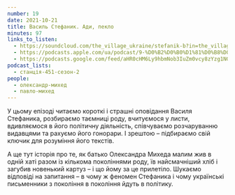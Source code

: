 ```yaml
---
number: 19
date: 2021-10-21
title: Василь Стефаник. Ади, пекло
minutes: 97
links_to_listen:
  - https://soundcloud.com/the_village_ukraine/stefanik-b?in=the_village_ukraine/sets/451-a
  - https://podcasts.apple.com/ua/podcast/9-%D0%B2%D0%B0%D1%81%D0%B8%D0%BB%D1%8C-%D1%81%D1%82%D0%B5%D1%84%D0%B0%D0%BD%D0%B8%D0%BA-%D0%B0%D0%B4%D0%B8-%D0%BF%D0%B5%D0%BA%D0%BB%D0%BE/id1536807251?i=1000539261453
  - https://podcasts.google.com/feed/aHR0cHM6Ly9hbmNob3IuZm0vcy8zYzg1NGQ4Yy9wb2RjYXN0L3Jzcw/episode/NzdlMWNiMzItYWEyNC00ODdmLWJkODItMGNjMzVhZmM2MDVj
podcast_lists:
  - станція-451-сезон-2
people:
  - олександр-михед
  - павло-михед
---
```


У цьому епізоді читаємо короткі  і страшні оповідання Василя Стефаника,
розбираємо таємниці роду, вчитуємося у листи, вдивляємося в його політичну
діяльність, співчуваємо розчаруванню видавцями та рахуємо його гонорари. І
зрештою – підбираємо свій ключик для розуміння його текстів.

А ще тут історія про те, як батько Олександра Михеда малим жив в одній хаті
разом із кількома поколіннями роду, їв найсмачніший хліб і загубив новенький
картуз – і що йому за це прилетіло. Шукаємо відповіді на запитання – в чому ж
феномен Стефаника і чому українські письменники з покоління в покоління йдуть в
політику.
